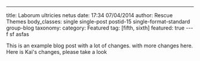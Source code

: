 ---

title: Laborum ultricies netus
date: 17:34 07/04/2014
author: Rescue Themes
body_classes: single single-post postid-15 single-format-standard group-blog
taxonomy:
category: Featured
tag: [fifth, sixth]
featured: true
---f sf asfas

This is an example blog post with a lot of changes. with more changes here.
Here is Kai's changes, please take a look
